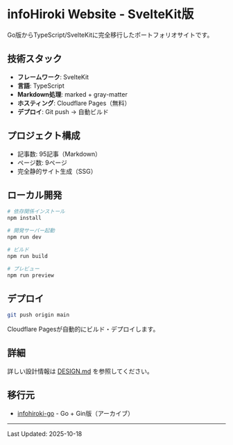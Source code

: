 # infoHiroki Website - SvelteKit版

Go版からTypeScript/SvelteKitに完全移行したポートフォリオサイトです。

## 技術スタック

- **フレームワーク**: SvelteKit
- **言語**: TypeScript
- **Markdown処理**: marked + gray-matter
- **ホスティング**: Cloudflare Pages（無料）
- **デプロイ**: Git push → 自動ビルド

## プロジェクト構成

- 記事数: 95記事（Markdown）
- ページ数: 9ページ
- 完全静的サイト生成（SSG）

## ローカル開発

```bash
# 依存関係インストール
npm install

# 開発サーバー起動
npm run dev

# ビルド
npm run build

# プレビュー
npm run preview
```

## デプロイ

```bash
git push origin main
```

Cloudflare Pagesが自動的にビルド・デプロイします。

## 詳細

詳しい設計情報は [DESIGN.md](./DESIGN.md) を参照してください。

## 移行元

- [infohiroki-go](../infohiroki-go) - Go + Gin版（アーカイブ）

---

Last Updated: 2025-10-18
